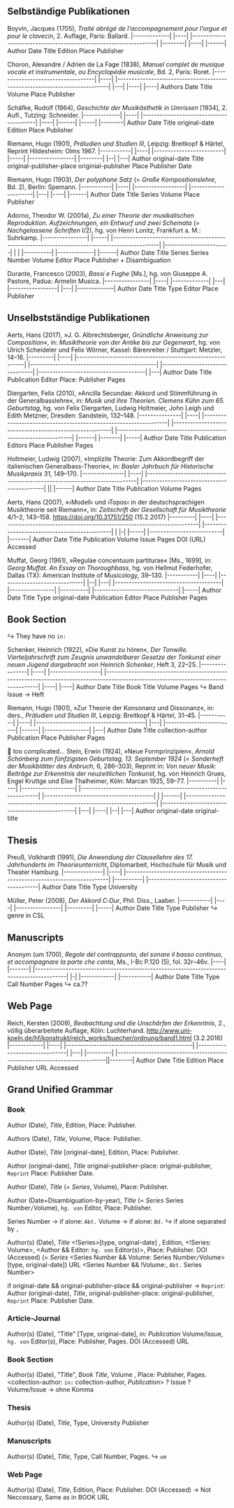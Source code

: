     
## Selbständige Publikationen

Boyvin, Jacques (1705), *Traité abrégé de l'accompagnement pour lʼorgue et pour le clavecin*, 2. Auflage, Paris: Ballard.
|-------------| |----|  |-----------------------------------------------------------------|   |--------|  |----| |------|
     Author      Date                               Title                                      Edition     Place  Publisher

Choron, Alexandre / Adrien de La Fage (1838), *Manuel complet de musique vocale et instrumentale, ou Encyclopédie musicale*, Bd. 2, Paris: Roret.
|-----------------------------------| |----|  |---------------------------------------------------------------------------|  |---|  |----| |----|
               Authors                 Date                                     Title                                       Volume   Place  Publisher

Schäfke, Rudolf (1964), *Geschichte der Musikästhetik in Umrissen* [1934], 2. Aufl., Tutzing: Schneider.
|-------------| |----|  |----------------------------------------| |----|  |------|  |-----|  |--------|
     Author      Date                   Title                original-date  Edition   Place    Publisher

Riemann, Hugo (1901), *Präludien und Studien III*, Leipzig: Breitkopf & Härtel, Reprint Hildesheim: Olms 1967.
|-----------| |----|  |-------------------------|  |-----|  |----------------|          |--------|  |--| |---|
    Author  original-date        Title   original-publisher-place  originial-publisher     Place  Publisher Date

Riemann, Hugo (1903), *Der polyphone Satz* (= *Große Kompositionslehre*, Bd. 2), Berlin: Spemann.
|-----------| |----|  |------------------|     |---------------------|   |---|   |----|  |------|
    Author     Date         Title                     Series            Volume    Place   Publisher

Adorno, Theodor W. (2001a), *Zu einer Theorie der musikalischen Reproduktion. Aufzeichnungen, ein Entwurf und zwei Schemata* (= *Nachgelassene Schriften* I/2), hg. von Henri Lonitz, Frankfurt a. M.: Suhrkamp.
|----------------| |-----|  |----------------------------------------------------------------------------------------------|    |-----------------------| | |           |----------|  |-------------|  |------|
      Author        Date                                            Title                                                            Series   Series Number Volume          Editor        Place         Publisher
                    + Disambiguation

Durante, Francesco (2003), *Bassi e Fughe* [Ms.], hg. von Giuseppe A. Pastore, Padua: Armelin Musica.
|----------------| |----|  |-------------| |---|          |-----------------|  |---|  |-------------|
       Author       Date        Title      Type                 Editor         Place    Publisher



## Unselbstständige Publikationen

Aerts, Hans (2017), »J. G. Albrechtsberger, *Gründliche Anweisung zur Composition*«, in: *Musiktheorie von der Antike bis zur Gegenwart*, hg. von Ulrich Scheideler und Felix Wörner, Kassel: Bärenreiter / Stuttgart: Metzler, 14–16.
|---------| |----|   |-----------------------------------------------------------|       |---------------------------------------------|          |--------------------------------|  |--------------------------------------|  |---|
   Author    Date                             Title                                                      Publication                                            Editor                          Place: Publisher                 Pages

Diergarten, Felix (2010), »Ancilla Secundae: Akkord und Stimmführung in der Generalbasslehre«, in: *Musik und ihre Theorien. Clemens Kühn zum 65. Geburtstag*, hg. von Felix Diergarten, Ludwig Holtmeier, John Leigh und Edith Metzner, Dresden: Sandstein, 132–148.
|---------------| |----|  |-----------------------------------------------------------------|      |--------------------------------------------------------|          |--------------------------------------------------------------|  |------| |-------|  |-----|
     Author        Date                             Title                                                                 Publication                                                            Editors                                  Place    Publisher  Pages

Holtmeier, Ludwig (2007), »Implizite Theorie: Zum Akkordbegriff der italienischen Generalbass-Theorie«, in: *Basler Jahrbuch für Historische Musikpraxis* 31, 149–170.
|---------------| |----|  |--------------------------------------------------------------------------|      |-------------------------------------------| ||  |------|
       Author      Date                                    Title                                                                Publication             Volume Pages

Aerts, Hans (2007), »›Modell‹ und ›Topos‹ in der deutschsprachigen Musiktheorie seit Riemann«, in: *Zeitschrift der Gesellschaft für Musiktheorie* 4/1–2, 143–158. https://doi.org/10.31751/250 (15.2.2017)
|---------| |----|  |-----------------------------------------------------------------------|      |---------------------------------------------| | |-|  |-----|  |--------------------------|  |-------|
   Author    Date                                    Title                                                                  Publication       Volume Issue Pages           DOI (URL)              Accessed


Muffat, Georg (1961), »Regulae concentuum partiturae« [Ms., 1699], in: *Georg Muffat. An Essay on Thoroughbass*, hg. von Hellmut Federhofer, Dallas (TX): American Institute of Musicology, 39–130.
|-----------| |----|  |-----------------------------| |--|  |---|      |--------------------------------------|          |----------------|  |----------| |------------------------------|  |-----|
   Author      Date               Title               Type original-date             Publication                               Editor           Place                Publisher               Pages

## Book Section
↪ They have no `in:`

Schenker, Heinrich (1922), »Die Kunst zu hören«, *Der Tonwille. Vierteljahrschrift zum Zeugnis unwandelbarer Gesetze der Tonkunst einer neuen Jugend dargebracht von Heinrich Schenker*, Heft 3, 22–25.
|----------------| |----|  |------------------|  |------------------------------------------------------------------------------------------------------------------------------------|  |----|  |----|
      Author        Date           Title                                                               Book Title                                                                        Volume   Pages
                                                                                                                                                                                          ↪ Band
                                                                                                                                                                                          Issue → Heft

Riemann, Hugo (1901), »Zur Theorie der Konsonanz und Dissonanz«, in: ders., *Präludien und Studien III*, Leipzig: Breitkopf & Härtel, 31–45.
|-----------| |----|  |---------------------------------------|      |---|  |-------------------------|  |------| |----------------|  |---|
   Author      Date                     Title                   collection-author    Publication          Place       Publisher      Pages

🚨 too complicated...
Stein, Erwin (1924), »Neue Formprinzipien«, *Arnold Schönberg zum fünfzigsten Geburtstag, 13. September 1924* (= *Sonderheft der Musikblätter des Anbruch*, 6, 286–303), Reprint in: *Von neuer Musik: Beiträge zur Erkenntnis der neuzeitlichen Tonkunst*, hg. von Heinrich Grues, Engel Kruttge und Else Thalheimer, Köln: Marcan 1925, 59–77.
|----------| |----|  |-------------------|  |---------------------------------------------------------------|    |---------------------------------------|  |  |------|              |-------------------------------------------------------------------|          |-----------------------------------------------|  |---| |----| |--|  |---|
  Author original-date  original-title   

## Thesis

Preuß, Volkhardt (1991), *Die Anwendung der Clausellehre des 17. Jahrhunderts im Theorieunterricht*, Diplomarbeit, Hochschule für Musik und Theater Hamburg.
|--------------| |----|  |------------------------------------------------------------------------|  |----------|  |---------------------------------------|
      Author      Date                                      Title                                        Type                     University

Müller, Peter (2008), *Der Akkord C‐Dur*, Phil. Diss., Laaber.
|-----------| |----|  |----------------|  |---------|  |-----|
    Author     Date         Title            Type     Publisher
                                            ↪ genre in CSL


## Manuscripts

Anonym (um 1700), *Regole del contrappunto, del sonare il basso continuo, et accompagnare la parte che canta*, Ms., I-Bc P.120 (5), fol. 32r–46v.
|----| |-------|  |-----------------------------------------------------------------------------------------|  |-|  |------------|  |-----------|
Author   Date                                           Title                                                  Type   Call Number       Pages
        ↪ ca.??

 
## Web Page

Reich, Kersten (2009), *Beobachtung und die Unschärfen der Erkenntnis*, 2., völlig überarbeitete Auflage, Köln: Luchterhand. http://www.uni-koeln.de/hf/konstrukt/reich_works/buecher/ordnung/band1.html (3.2.2016)
|------------| |----|  |---------------------------------------------|  |-------------------------------| |---| |---------|  |--------------------------------------------------------------------------||--------|
    Author      Date                     Title                                    Edition                 Place  Publisher                                     URL                                       Accessed


## Grand Unified Grammar

### Book

Author (Date), *Title*, Edition, Place: Publisher.

Authors (Date), *Title*, Volume, Place: Publisher.

Author (Date), *Title* [original-date], Edition, Place: Publisher.

Author (original-date), *Title* original-publisher-place: original-publisher, `Reprint` Place: Publisher Date.

Author (Date), *Title* (= *Series*, Volume), Place: Publisher.

Author (Date+Disambiguation-by-year), *Title* (= *Series* Series Number`/`Volume), `hg. von` Editor, Place: Publisher.

Series Number → if alone: `Abt.`
Volume → if alone: `Bd.`
↪  if alone separated by `,`


Author(s)   (Date),  *Title* <!Series>[type, original-date]                                                               , Edition, <!Series: Volume>, <Author && Editor: `hg. von` Editor(s)>, Place: Publisher. DOI (Accessed)
                             <Series> (= *Series* <Series Number && Volume: Series Number`/`Volume> [type, original-date])                                                                                         URL
                                                  <Series Number && !Volume:, `Abt.` Series Number> 
                                                  <!Series Number && Volume:, `Bd.` Volume        > 


if original-date && original-publisher-place && original-publisher → `Reprint`: Author (original-date), *Title*, original-publisher-place: original-publisher, `Reprint` Place: Publisher Date.

### Article-Journal

Author(s) (Date), "Title" [Type, original-date], in: *Publication* Volume/Issue, `hg. von` Editor(s), Place: Publisher, Pages. DOI (Accessed)
                                                                                                                               URL

### Book Section

Author(s) (Date), "Title",                                               *Book Title*, Volume        , Place: Publisher, Pages. 
                           <collection-author: `in:` collection-author, *Publication*> ? Issue
                                                                                       ? Volume/Issue → ohne Komma

### Thesis

Author(s) (Date), *Title*, Type, University
                                 Publisher

### Manuscripts

Author(s) (Date), *Title*, Type, Call Number, Pages.
          ↪ `um`

### Web Page

Author(s) (Date), *Title*, Edition, Place: Publisher. DOI (Accessed) → Not Neccessary, Same as in BOOK
                                                      URL
